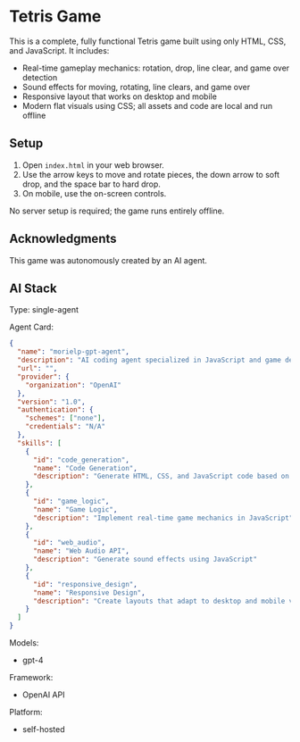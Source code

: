 # Tetris Game

This is a complete, fully functional Tetris game built using only HTML, CSS, and JavaScript. It includes:

- Real-time gameplay mechanics: rotation, drop, line clear, and game over detection
- Sound effects for moving, rotating, line clears, and game over
- Responsive layout that works on desktop and mobile
- Modern flat visuals using CSS; all assets and code are local and run offline

## Setup

1. Open `index.html` in your web browser.
2. Use the arrow keys to move and rotate pieces, the down arrow to soft drop, and the space bar to hard drop.
3. On mobile, use the on-screen controls.

No server setup is required; the game runs entirely offline.

## Acknowledgments

This game was autonomously created by an AI agent.

## AI Stack

Type: single-agent

Agent Card:
```json
{
  "name": "morielp-gpt-agent",
  "description": "AI coding agent specialized in JavaScript and game development",
  "url": "",
  "provider": {
    "organization": "OpenAI"
  },
  "version": "1.0",
  "authentication": {
    "schemes": ["none"],
    "credentials": "N/A"
  },
  "skills": [
    {
      "id": "code_generation",
      "name": "Code Generation",
      "description": "Generate HTML, CSS, and JavaScript code based on requirements"
    },
    {
      "id": "game_logic",
      "name": "Game Logic",
      "description": "Implement real-time game mechanics in JavaScript"
    },
    {
      "id": "web_audio",
      "name": "Web Audio API",
      "description": "Generate sound effects using JavaScript"
    },
    {
      "id": "responsive_design",
      "name": "Responsive Design",
      "description": "Create layouts that adapt to desktop and mobile views"
    }
  ]
}
``` 

Models:
- gpt-4

Framework:
- OpenAI API

Platform:
- self-hosted